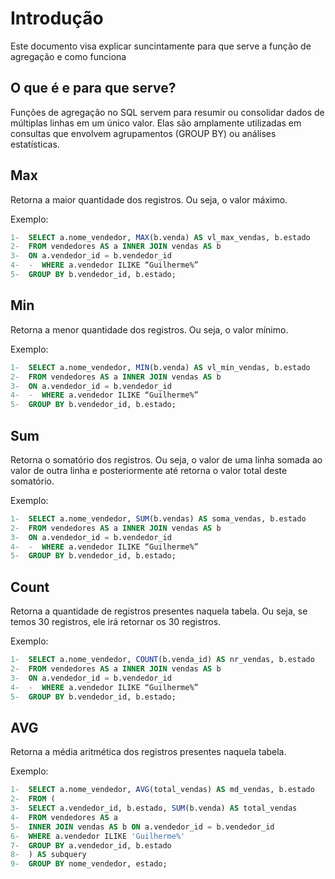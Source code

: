 # Introdução
Este documento visa explicar suncintamente para que serve a função de agregação e como funciona

## O que é e para que serve?

Funções de agregação no SQL servem para resumir ou consolidar dados de múltiplas linhas em um único valor. Elas são amplamente utilizadas em consultas que envolvem agrupamentos (GROUP BY) ou análises estatísticas.

## Max

Retorna a maior quantidade dos registros. Ou seja, o valor máximo.

Exemplo:
```sql
1-	SELECT a.nome_vendedor, MAX(b.venda) AS vl_max_vendas, b.estado 
2-	FROM vendedores AS a INNER JOIN vendas AS b 
3-	ON a.vendedor_id = b.vendedor_id
4-	-  WHERE a.vendedor ILIKE “Guilherme%” 
5-	GROUP BY b.vendedor_id, b.estado;
```

## Min

Retorna a menor quantidade dos registros. Ou seja, o valor mínimo.

Exemplo:
```sql
1-	SELECT a.nome_vendedor, MIN(b.venda) AS vl_min_vendas, b.estado 
2-	FROM vendedores AS a INNER JOIN vendas AS b 
3-	ON a.vendedor_id = b.vendedor_id
4-	-  WHERE a.vendedor ILIKE “Guilherme%” 
5-	GROUP BY b.vendedor_id, b.estado;
```

## Sum
Retorna o somatório dos registros. Ou seja, o valor de uma linha somada ao valor de outra linha e posteriormente até retorna o valor total deste somatório.

Exemplo:
```sql
1-	SELECT a.nome_vendedor, SUM(b.vendas) AS soma_vendas, b.estado 
2-	FROM vendedores AS a INNER JOIN vendas AS b 
3-	ON a.vendedor_id = b.vendedor_id
4-	-  WHERE a.vendedor ILIKE “Guilherme%” 
5-	GROUP BY b.vendedor_id, b.estado;
```

## Count

Retorna a quantidade de registros presentes naquela tabela. Ou seja, se temos 30 registros, ele irá retornar os 30 registros.

Exemplo:
```sql
1-	SELECT a.nome_vendedor, COUNT(b.venda_id) AS nr_vendas, b.estado 
2-	FROM vendedores AS a INNER JOIN vendas AS b 
3-	ON a.vendedor_id = b.vendedor_id
4-	-  WHERE a.vendedor ILIKE “Guilherme%” 
5-	GROUP BY b.vendedor_id, b.estado;
```

## AVG

Retorna a média aritmética dos registros presentes naquela tabela.

Exemplo:
```sql
1-	SELECT a.nome_vendedor, AVG(total_vendas) AS md_vendas, b.estado
2-	FROM (
3-	SELECT a.vendedor_id, b.estado, SUM(b.venda) AS total_vendas
4-	FROM vendedores AS a
5-	INNER JOIN vendas AS b ON a.vendedor_id = b.vendedor_id
6-	WHERE a.vendedor ILIKE 'Guilherme%'
7-	GROUP BY a.vendedor_id, b.estado
8-	) AS subquery
9-	GROUP BY nome_vendedor, estado;
```